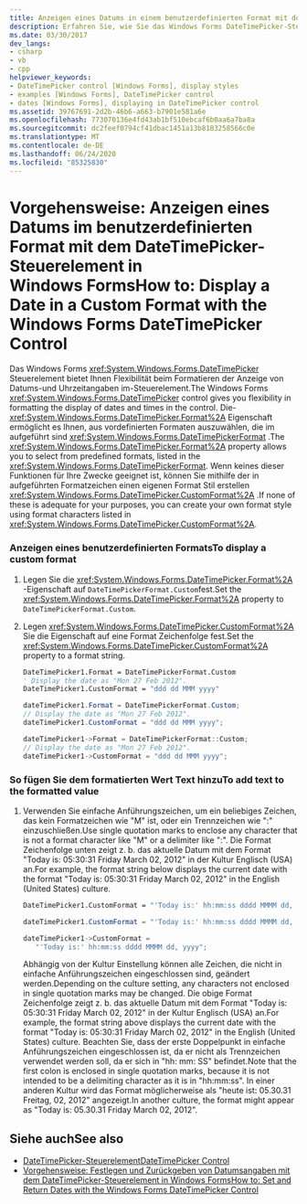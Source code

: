 ```yaml
---
title: Anzeigen eines Datums in einem benutzerdefinierten Format mit dem DateTimePicker-Steuerelement
description: Erfahren Sie, wie Sie das Windows Forms DateTimePicker-Steuerelement verwenden, um die Anzeige von Datumsangaben und Uhrzeiten im Steuerelement zu formatieren.
ms.date: 03/30/2017
dev_langs:
- csharp
- vb
- cpp
helpviewer_keywords:
- DateTimePicker control [Windows Forms], display styles
- examples [Windows Forms], DateTimePicker control
- dates [Windows Forms], displaying in DateTimePicker control
ms.assetid: 39767691-2d2b-46b6-a663-b7901e581a6e
ms.openlocfilehash: 773070136e4fd43ab1bf510ebcaf6b0aa6a7ba8a
ms.sourcegitcommit: dc2feef0794cf41dbac1451a13b8183258566c0e
ms.translationtype: MT
ms.contentlocale: de-DE
ms.lasthandoff: 06/24/2020
ms.locfileid: "85325830"
---
```

# <a name="how-to-display-a-date-in-a-custom-format-with-the-windows-forms-datetimepicker-control"></a><span data-ttu-id="c9d10-103">Vorgehensweise: Anzeigen eines Datums im benutzerdefinierten Format mit dem DateTimePicker-Steuerelement in Windows Forms</span><span class="sxs-lookup"><span data-stu-id="c9d10-103">How to: Display a Date in a Custom Format with the Windows Forms DateTimePicker Control</span></span>
<span data-ttu-id="c9d10-104">Das Windows Forms <xref:System.Windows.Forms.DateTimePicker> Steuerelement bietet Ihnen Flexibilität beim Formatieren der Anzeige von Datums-und Uhrzeitangaben im-Steuerelement.</span><span class="sxs-lookup"><span data-stu-id="c9d10-104">The Windows Forms <xref:System.Windows.Forms.DateTimePicker> control gives you flexibility in formatting the display of dates and times in the control.</span></span> <span data-ttu-id="c9d10-105">Die- <xref:System.Windows.Forms.DateTimePicker.Format%2A> Eigenschaft ermöglicht es Ihnen, aus vordefinierten Formaten auszuwählen, die im aufgeführt sind <xref:System.Windows.Forms.DateTimePickerFormat> .</span><span class="sxs-lookup"><span data-stu-id="c9d10-105">The <xref:System.Windows.Forms.DateTimePicker.Format%2A> property allows you to select from predefined formats, listed in the <xref:System.Windows.Forms.DateTimePickerFormat>.</span></span> <span data-ttu-id="c9d10-106">Wenn keines dieser Funktionen für Ihre Zwecke geeignet ist, können Sie mithilfe der in aufgeführten Formatzeichen einen eigenen Format Stil erstellen <xref:System.Windows.Forms.DateTimePicker.CustomFormat%2A> .</span><span class="sxs-lookup"><span data-stu-id="c9d10-106">If none of these is adequate for your purposes, you can create your own format style using format characters listed in <xref:System.Windows.Forms.DateTimePicker.CustomFormat%2A>.</span></span>  
  
### <a name="to-display-a-custom-format"></a><span data-ttu-id="c9d10-107">Anzeigen eines benutzerdefinierten Formats</span><span class="sxs-lookup"><span data-stu-id="c9d10-107">To display a custom format</span></span>  
  
1. <span data-ttu-id="c9d10-108">Legen Sie die <xref:System.Windows.Forms.DateTimePicker.Format%2A> -Eigenschaft auf `DateTimePickerFormat.Custom`fest.</span><span class="sxs-lookup"><span data-stu-id="c9d10-108">Set the <xref:System.Windows.Forms.DateTimePicker.Format%2A> property to `DateTimePickerFormat.Custom`.</span></span>  
  
2. <span data-ttu-id="c9d10-109">Legen <xref:System.Windows.Forms.DateTimePicker.CustomFormat%2A> Sie die Eigenschaft auf eine Format Zeichenfolge fest.</span><span class="sxs-lookup"><span data-stu-id="c9d10-109">Set the <xref:System.Windows.Forms.DateTimePicker.CustomFormat%2A> property to a format string.</span></span>  
  
    ```vb  
    DateTimePicker1.Format = DateTimePickerFormat.Custom  
    ' Display the date as "Mon 27 Feb 2012".  
    DateTimePicker1.CustomFormat = "ddd dd MMM yyyy"  
    ```  
  
    ```csharp  
    dateTimePicker1.Format = DateTimePickerFormat.Custom;  
    // Display the date as "Mon 27 Feb 2012".  
    dateTimePicker1.CustomFormat = "ddd dd MMM yyyy";  
    ```  
  
    ```cpp  
    dateTimePicker1->Format = DateTimePickerFormat::Custom;  
    // Display the date as "Mon 27 Feb 2012".  
    dateTimePicker1->CustomFormat = "ddd dd MMM yyyy";  
    ```  
  
### <a name="to-add-text-to-the-formatted-value"></a><span data-ttu-id="c9d10-110">So fügen Sie dem formatierten Wert Text hinzu</span><span class="sxs-lookup"><span data-stu-id="c9d10-110">To add text to the formatted value</span></span>  
  
1. <span data-ttu-id="c9d10-111">Verwenden Sie einfache Anführungszeichen, um ein beliebiges Zeichen, das kein Formatzeichen wie "M" ist, oder ein Trennzeichen wie ":" einzuschließen.</span><span class="sxs-lookup"><span data-stu-id="c9d10-111">Use single quotation marks to enclose any character that is not a format character like "M" or a delimiter like ":".</span></span> <span data-ttu-id="c9d10-112">Die Format Zeichenfolge unten zeigt z. b. das aktuelle Datum mit dem Format "Today is: 05:30:31 Friday March 02, 2012" in der Kultur Englisch (USA) an.</span><span class="sxs-lookup"><span data-stu-id="c9d10-112">For example, the format string below displays the current date with the format "Today is: 05:30:31 Friday March 02, 2012" in the English (United States) culture.</span></span>  
  
    ```vb  
    DateTimePicker1.CustomFormat = "'Today is:' hh:mm:ss dddd MMMM dd, yyyy"  
    ```  
  
    ```csharp  
    dateTimePicker1.CustomFormat = "'Today is:' hh:mm:ss dddd MMMM dd, yyyy";  
    ```  
  
    ```cpp  
    dateTimePicker1->CustomFormat =  
       "'Today is:' hh:mm:ss dddd MMMM dd, yyyy";  
    ```  
  
     <span data-ttu-id="c9d10-113">Abhängig von der Kultur Einstellung können alle Zeichen, die nicht in einfache Anführungszeichen eingeschlossen sind, geändert werden.</span><span class="sxs-lookup"><span data-stu-id="c9d10-113">Depending on the culture setting, any characters not enclosed in single quotation marks may be changed.</span></span> <span data-ttu-id="c9d10-114">Die obige Format Zeichenfolge zeigt z. b. das aktuelle Datum mit dem Format "Today is: 05:30:31 Friday March 02, 2012" in der Kultur Englisch (USA) an.</span><span class="sxs-lookup"><span data-stu-id="c9d10-114">For example, the format string above displays the current date with the format "Today is: 05:30:31 Friday March 02, 2012" in the English (United States) culture.</span></span> <span data-ttu-id="c9d10-115">Beachten Sie, dass der erste Doppelpunkt in einfache Anführungszeichen eingeschlossen ist, da er nicht als Trennzeichen verwendet werden soll, da er sich in "hh: mm: SS" befindet.</span><span class="sxs-lookup"><span data-stu-id="c9d10-115">Note that the first colon is enclosed in single quotation marks, because it is not intended to be a delimiting character as it is in "hh:mm:ss".</span></span> <span data-ttu-id="c9d10-116">In einer anderen Kultur wird das Format möglicherweise als "heute ist: 05.30.31 Freitag, 02, 2012" angezeigt.</span><span class="sxs-lookup"><span data-stu-id="c9d10-116">In another culture, the format might appear as "Today is: 05.30.31 Friday March 02, 2012".</span></span>  
  
## <a name="see-also"></a><span data-ttu-id="c9d10-117">Siehe auch</span><span class="sxs-lookup"><span data-stu-id="c9d10-117">See also</span></span>

- [<span data-ttu-id="c9d10-118">DateTimePicker-Steuerelement</span><span class="sxs-lookup"><span data-stu-id="c9d10-118">DateTimePicker Control</span></span>](datetimepicker-control-windows-forms.md)
- [<span data-ttu-id="c9d10-119">Vorgehensweise: Festlegen und Zurückgeben von Datumsangaben mit dem DateTimePicker-Steuerelement in Windows Forms</span><span class="sxs-lookup"><span data-stu-id="c9d10-119">How to: Set and Return Dates with the Windows Forms DateTimePicker Control</span></span>](how-to-set-and-return-dates-with-the-windows-forms-datetimepicker-control.md)
